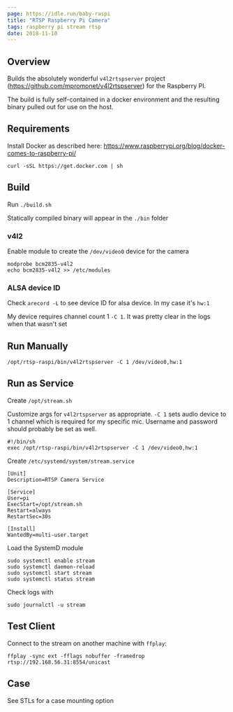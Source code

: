 ```yaml
---
page: https://idle.run/baby-raspi
title: "RTSP Raspberry Pi Camera"
tags: raspberry pi stream rtsp
date: 2018-11-10
---
```


## Overview

Builds the absolutely wonderful `v4l2rtspserver` project (https://github.com/mpromonet/v4l2rtspserver) for the Raspberry PI.

The build is fully self-contained in a docker environment and the resulting binary pulled out for use on the host.

## Requirements

Install Docker as described here: https://www.raspberrypi.org/blog/docker-comes-to-raspberry-pi/

```
curl -sSL https://get.docker.com | sh
```

## Build

Run `./build.sh`

Statically compiled binary will appear in the `./bin` folder


### v4l2

Enable module to create the `/dev/video0` device for the camera

```
modprobe bcm2835-v4l2
echo bcm2835-v4l2 >> /etc/modules
```

### ALSA device ID

Check `arecord -L` to see device ID for alsa device. In my case it's `hw:1`

My device requires channel count 1 `-C 1`. It was pretty clear in the logs when that wasn't set

## Run Manually

```
/opt/rtsp-raspi/bin/v4l2rtspserver -C 1 /dev/video0,hw:1
```

## Run as Service

Create `/opt/stream.sh`

Customize args for `v4l2rtspserver` as appropriate. `-C 1` sets audio device to 1 channel which is required for my specific mic. Username and password should probably be set as well.

```
#!/bin/sh
exec /opt/rtsp-raspi/bin/v4l2rtspserver -C 1 /dev/video0,hw:1
```

Create `/etc/systemd/system/stream.service`
```
[Unit]
Description=RTSP Camera Service

[Service]
User=pi
ExecStart=/opt/stream.sh
Restart=always
RestartSec=30s

[Install]
WantedBy=multi-user.target
```

Load the SystemD module

```
sudo systemctl enable stream
sudo systemctl daemon-reload
sudo systemctl start stream
sudo systemctl status stream
```

Check logs with

```
sudo journalctl -u stream
```


## Test Client

Connect to the stream on another machine with `ffplay`:

```
ffplay -sync ext -fflags nobuffer -framedrop rtsp://192.168.56.31:8554/unicast
```

## Case

See STLs for a case mounting option
